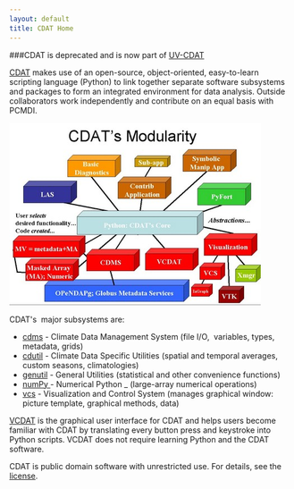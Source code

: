 ```yaml
---
layout: default
title: CDAT Home
---
```



###CDAT is deprecated and is now part of [ UV-CDAT ](/)

[CDAT](/cdat_intro.html) makes use of an open-source, object-oriented,
easy-to-learn scripting language (Python) to link together separate software subsystems
and packages to form an integrated environment for data analysis. 
Outside collaborators work independently and contribute on an equal
basis with PCMDI.

![](media/images/CDAT_modularity.jpg)

CDAT's&#160; major subsystems are:

* [cdms](/manuals/cdms_v4.0_html/ch1_cdms_4.0.html/) \- Climate Data Management System (file I/O,&#160; variables, types, metadata, grids)
* [cdutil](/manuals/cdutil/cdat_utilities.html) \- Climate Data Specific Utilities (spatial and temporal averages, custom seasons, climatologies)
* [genutil](/manuals/cdutil/cdat_utilities-2.html) \- General Utilities (statistical and other convenience functions)
* [numPy ](/) \- Numerical Python _ (large-array numerical operations)
* [vcs](/software/cdat/support/vcs/vcs.html) \- Visualization and Control System (manages graphical window: picture template, graphical methods, data)

[VCDAT](/tutorials/getting-started/what-is-vcdat) is the graphical
user interface for CDAT and helps users become familiar with CDAT by
translating every button press and keystroke into Python scripts. VCDAT does
not require learning Python and the CDAT software.

CDAT is public domain software with unrestricted use. For details, see the [license](/docs/cdat-license).
